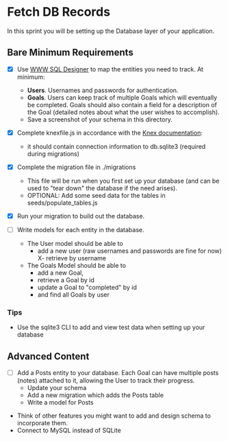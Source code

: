 # Fetch DB Records

In this sprint you will be setting up the Database layer of your application.

## Bare Minimum Requirements

- [X] Use [WWW SQL Designer](http://ondras.zarovi.cz/sql/demo/) to map the entities you need to track. At minimum:
  - **Users**. Usernames and passwords for authentication.
  - **Goals**. Users can keep track of multiple Goals which will eventually be completed. Goals should also contain a field for a description of the Goal (detailed notes about what the user wishes to accomplish).
  - Save a screenshot of your schema in this directory.

- [X] Complete knexfile.js in accordance with the [Knex documentation](http://knexjs.org/#knexfile):
  - it should contain connection information to db.sqlite3 (required during migrations)

- [X] Complete the migration file in ./migrations
  - This file will be run when you first set up your database (and can be used to "tear down" the database if the need arises).
  - OPTIONAL: Add some seed data for the tables in seeds/populate_tables.js

- [X] Run your migration to build out the database.

- [ ] Write models for each entity in the database.
  - The User model should be able to
    - add a new user (raw usernames and passwords are fine for now)
    X- retrieve by username
  - The Goals Model should be able to
    - add a new Goal,
    - retrieve a Goal by id
    - update a Goal to "completed" by id
    - and find all Goals by user

### Tips

- Use the sqlite3 CLI to add and view test data when setting up your database

## Advanced Content

- [ ] Add a Posts entity to your database. Each Goal can have multiple posts (notes) attached to it, allowing the User to track their progress.
  - Update your schema
  - Add a new migration which adds the Posts table
  - Write a model for Posts
- Think of other features you might want to add and design schema to incorporate them.
- Connect to MySQL instead of SQLite
